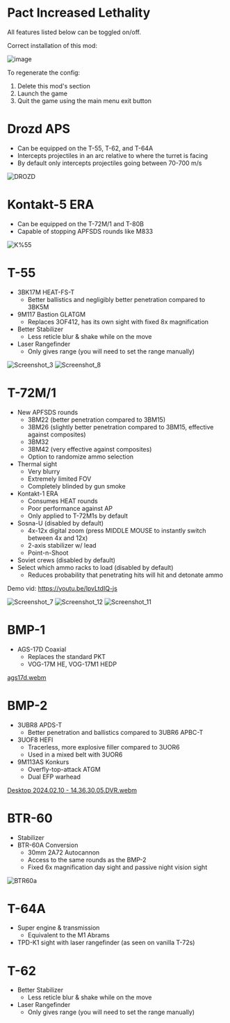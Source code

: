 # Pact Increased Lethality

All features listed below can be toggled on/off.

Correct installation of this mod:

![image](https://github.com/thebeninator/Pact-Increased-Lethality/assets/89621837/e31193eb-6cd2-4efa-a93c-f17528af5e9e)

To regenerate the config:
1) Delete this mod's section
2) Launch the game
3) Quit the game using the main menu exit button

# Drozd APS
- Can be equipped on the T-55, T-62, and T-64A
- Intercepts projectiles in an arc relative to where the turret is facing
- By default only intercepts projectiles going between 70-700 m/s

![DROZD](https://github.com/thebeninator/Pact-Increased-Lethality/assets/89621837/747c0b97-42a7-4aea-b5b5-fd0b329ce99c)

# Kontakt-5 ERA
- Can be equipped on the T-72M/1 and T-80B
- Capable of stopping APFSDS rounds like M833

![K%55](https://github.com/thebeninator/Pact-Increased-Lethality/assets/89621837/e3bf6124-99af-4449-8dcc-c3bc2d3ec441)

# T-55
- 3BK17M HEAT-FS-T
  - Better ballistics and negligibly better penetration compared to 3BK5M
- 9M117 Bastion GLATGM
  - Replaces 3OF412, has its own sight with fixed 8x magnification
- Better Stabilizer
  - Less reticle blur & shake while on the move 
- Laser Rangefinder
  - Only gives range (you will need to set the range manually)
 
![Screenshot_3](https://github.com/thebeninator/Pact-Increased-Lethality/assets/89621837/9c494b20-3291-40f4-9be5-f75ac587caa4)
![Screenshot_8](https://github.com/thebeninator/Pact-Increased-Lethality/assets/89621837/e1979d6a-327c-47e5-94a6-acf1d42c7d59)

# T-72M/1 
- New APFSDS rounds
  - 3BM22 (better penetration compared to 3BM15)
  - 3BM26 (slightly better penetration compared to 3BM15, effective against composites)
  - 3BM32
  - 3BM42 (very effective against composites)
  - Option to randomize ammo selection
- Thermal sight
  - Very blurry
  - Extremely limited FOV
  - Completely blinded by gun smoke
- Kontakt-1 ERA
  - Consumes HEAT rounds
  - Poor performance against AP
  - Only applied to T-72M1s by default
- Sosna-U (disabled by default)
  - 4x-12x digital zoom (press MIDDLE MOUSE to instantly switch between 4x and 12x) 
  - 2-axis stabilizer w/ lead
  - Point-n-Shoot
- Soviet crews (disabled by default)
- Select which ammo racks to load (disabled by default)
  - Reduces probability that penetrating hits will hit and detonate ammo
 
Demo vid: https://youtu.be/lpvLtdIQ-js

![Screenshot_7](https://github.com/thebeninator/Pact-Increased-Lethality/assets/89621837/d5fb1292-9fcb-45e7-95ad-8c32a3924468)
![Screenshot_12](https://github.com/thebeninator/Pact-Increased-Lethality/assets/89621837/33877b32-ca41-420b-881d-37e7dc78c886)
![Screenshot_11](https://github.com/thebeninator/Pact-Increased-Lethality/assets/89621837/b2a5aa15-5d7b-4596-98fa-6aacd54e2626)

# BMP-1
- AGS-17D Coaxial
  - Replaces the standard PKT
  - VOG-17M HE, VOG-17M1 HEDP

[ags17d.webm](https://github.com/thebeninator/Pact-Increased-Lethality/assets/89621837/41b2dcf4-98b4-4a02-8487-d5516e5e70c2)

# BMP-2
- 3UBR8 APDS-T
  - Better penetration and ballistics compared to 3UBR6 APBC-T
- 3UOF8 HEFI
  - Tracerless, more explosive filler compared to 3UOR6
  - Used in a mixed belt with 3UOR6
- 9M113AS Konkurs
  - Overfly-top-attack ATGM
  - Dual EFP warhead

[Desktop 2024.02.10 - 14.36.30.05.DVR.webm](https://github.com/thebeninator/Pact-Increased-Lethality/assets/89621837/e9d0899a-9e91-44e4-9877-e7d2a6786a36)

# BTR-60
- Stabilizer
- BTR-60A Conversion
  - 30mm 2A72 Autocannon
  - Access to the same rounds as the BMP-2
  - Fixed 6x magnification day sight and passive night vision sight

![BTR60a](https://github.com/thebeninator/Pact-Increased-Lethality/assets/89621837/7eac03c8-98f1-4196-967a-825dd6ba6686)

# T-64A
- Super engine & transmission
  - Equivalent to the M1 Abrams
- TPD-K1 sight with laser rangefinder (as seen on vanilla T-72s)

# T-62
- Better Stabilizer
  - Less reticle blur & shake while on the move 
- Laser Rangefinder
  - Only gives range (you will need to set the range manually)
